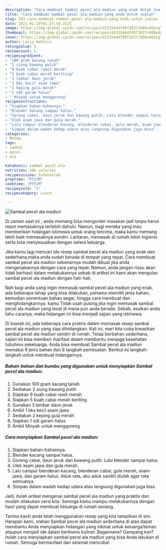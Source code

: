 ```yaml
---
description: "Cara membuat Sambal pecel ala madiun yang enak Untuk Jualan"
title: "Cara membuat Sambal pecel ala madiun yang enak Untuk Jualan"
slug: 583-cara-membuat-sambal-pecel-ala-madiun-yang-enak-untuk-jualan
date: 2021-01-10T01:57:50.312Z
image: https://img-global.cpcdn.com/recipes/d133544dfd9f2637/680x482cq70/sambal-pecel-ala-madiun-foto-resep-utama.jpg
thumbnail: https://img-global.cpcdn.com/recipes/d133544dfd9f2637/680x482cq70/sambal-pecel-ala-madiun-foto-resep-utama.jpg
cover: https://img-global.cpcdn.com/recipes/d133544dfd9f2637/680x482cq70/sambal-pecel-ala-madiun-foto-resep-utama.jpg
author: Larry Watkins
ratingvalue: 5
reviewcount: 5
recipeingredient:
- "100 gram kacang tanah"
- "2 siung bawang putih"
- "9 buah cabai rawit merah"
- "5 buah cabai merah keriting"
- "3 lembar daun jeruk"
- "1 bks kecil asam jawa"
- "2 keping gula merah"
- "1 sdt garam halus"
- " Minyak untuk menggoreng"
recipeinstructions:
- "Siapkan bahan-bahannya."
- "Blender kacang sampai halus."
- "Goreng cabai, daun jeruk dan bawang putih. Lalu blender sampai halus."
- "Ulek asam jawa dan gula merah."
- "Lalu campur blenderan kacang, blenderan cabai, gula merah, asam jawa, dan garam halus. Aduk rata, aku aduk sambil diulek agar rata semuanya."
- "Simpan dalam wadah kedap udara atau langsung digunakan juga bisa"
categories:
- Resep
tags:
- sambal
- pecel
- ala

katakunci: sambal pecel ala 
nutrition: 206 calories
recipecuisine: Indonesian
preptime: "PT17M"
cooktime: "PT51M"
recipeyield: "1"
recipecategory: Lunch

---
```



![Sambal pecel ala madiun](https://img-global.cpcdn.com/recipes/d133544dfd9f2637/680x482cq70/sambal-pecel-ala-madiun-foto-resep-utama.jpg)

Di zaman  saat ini , anda memang bisa mengorder masakan jadi tanpa harus repot memasaknya terlebih dahulu. Namun, bagi mereka yang mau memberikan hidangan istimewa untuk orang tercinta, maka kamu memang lebih baik memasaknya sendiri. Lantaran, memasak di rumah lebih higienis serta bisa menyesuaikan dengan selera keluarga.

Jika kamu lagi mencari ide resep sambal pecel ala madiun yang enak dan sederhana,maka anda sudah berada di tempat yang tepat. Cara membuat sambal pecel ala madiun  sebenarnya mudah dibuat jika anda mengerjakannya dengan cara yang tepat. Namun, anda jangan risau akan tidak berhasil dalam melakukannya 
sebab di artikel ini kami akan mengulas sambal pecel ala madiun dengan hati-hati.  



Nah bagi anda yang ingin memasak sambal pecel ala madiun yang enak, ada beberapa tahap yang bisa dilakukan, pertama memilih jenis bahan, kemudian penentuan bahan segar, hingga cara membuat dan menghidangkannya. kamu Tidak usah pusing jika ingin memasak sambal pecel ala madiun yang lezat di mana pun anda berada. Sebab, asalkan anda  tahu caranya, maka hidangan ini bisa menjadi sajian yang istimewa.

Di bawah ini, ada beberapa cara praktis  dalam memasak resep sambal pecel ala madiun yang siap dihidangkan. Kali ini, mari kita coba kreasikan sambal pecel ala madiun sendiri di rumah. Tetap berbahan sederhana, sajian ini bisa memberi manfaat dalam membantu menjaga kesehatan tubuhmu sekeluarga. Anda bisa membuat Sambal pecel ala madiun memakai 9 jenis bahan dan 6 langkah pembuatan. Berikut ini langkah-langkah untuk membuat hidangannya.

<!--inarticleads1-->

##### Bahan-bahan dan bumbu yang digunakan untuk menyiapkan Sambal pecel ala madiun:

1. Gunakan 100 gram kacang tanah
1. Sediakan 2 siung bawang putih
1. Siapkan 9 buah cabai rawit merah
1. Siapkan 5 buah cabai merah keriting
1. Gunakan 3 lembar daun jeruk
1. Ambil 1 bks kecil asam jawa
1. Sediakan 2 keping gula merah
1. Siapkan 1 sdt garam halus
1. Ambil  Minyak untuk menggoreng




<!--inarticleads2-->

##### Cara menyiapkan Sambal pecel ala madiun:

1. Siapkan bahan-bahannya.
1. Blender kacang sampai halus.
1. Goreng cabai, daun jeruk dan bawang putih. Lalu blender sampai halus.
1. Ulek asam jawa dan gula merah.
1. Lalu campur blenderan kacang, blenderan cabai, gula merah, asam jawa, dan garam halus. Aduk rata, aku aduk sambil diulek agar rata semuanya.
1. Simpan dalam wadah kedap udara atau langsung digunakan juga bisa




Jadi, itulah artikel mengenai  sambal pecel ala madiun  yang praktis dan mudah dilakukan versi kita. Semoga kamu mampu melakukannya dengan hasil yang dapat membuat keluarga di rumah senang. 

Terima kasih anda telah menggunakan resep yang kita tampilkan di sini. Harapan kami, olahan  Sambal pecel ala madiun sederhana di atas dapat membantu Anda menyiapkan hidangan yang nikmat untuk keluarga/teman ataupun menjadi ide dalam berbisnis kuliner. Bagaimana? Gampang kan? Itulah cara menyiapkan sambal pecel ala madiun yang bisa Anda lakukan di rumah. Semoga bermanfaat dan selamat mencoba!

